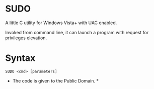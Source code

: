 SUDO
====

A little C utility for Windows Vista+ with UAC enabled.

Invoked from command line, it can launch a program with request for privileges elevation.


Syntax
======

    SUDO <cmd> [parameters]
    


* The code is given to the Public Domain. *
